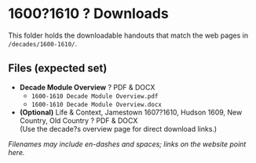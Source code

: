 ﻿# 1600?1610 ? Downloads

This folder holds the downloadable handouts that match the web pages in
`/decades/1600-1610/`.

## Files (expected set)

- **Decade Module Overview** ? PDF & DOCX  
  - `1600-1610 Decade Module Overview.pdf`  
  - `1600-1610 Decade Module Overview.docx`
- **(Optional)** Life & Context, Jamestown 1607?1610, Hudson 1609, New Country, Old Country ? PDF & DOCX  
  (Use the decade?s overview page for direct download links.)

*Filenames may include en-dashes and spaces; links on the website point here.*

